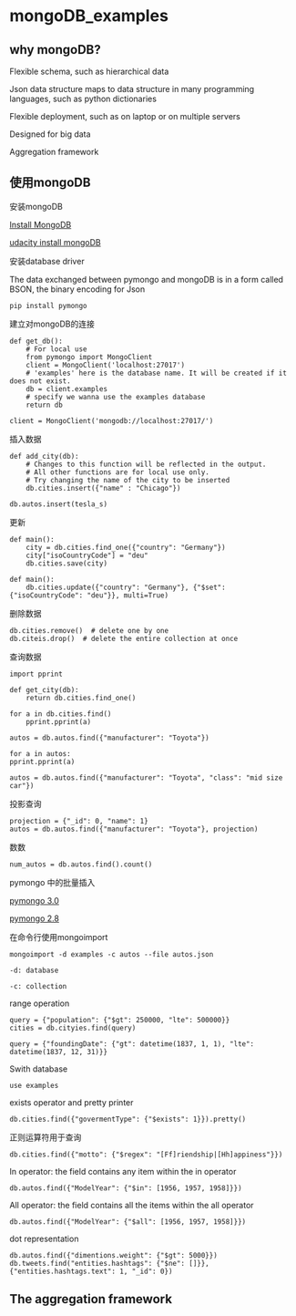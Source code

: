 # mongoDB_examples

## why mongoDB?

Flexible schema, such as hierarchical data

Json data structure maps to data structure in many programming languages, such as python dictionaries

Flexible deployment, such as on laptop or on multiple servers

Designed for big data

Aggregation framework

## 使用mongoDB

安装mongoDB

[Install MongoDB](https://docs.mongodb.com/manual/installation/)

[udacity install mongoDB](https://www.udacity.com/wiki/ud032#installing-mongodb)

安装database driver

The data exchanged between pymongo and mongoDB is in a form called BSON, the binary encoding for Json

    pip install pymongo
    
建立对mongoDB的连接

    def get_db():
        # For local use
        from pymongo import MongoClient
        client = MongoClient('localhost:27017')
        # 'examples' here is the database name. It will be created if it does not exist.
        db = client.examples
        # specify we wanna use the examples database
        return db
        
    client = MongoClient('mongodb://localhost:27017/')
        
插入数据

    def add_city(db):
        # Changes to this function will be reflected in the output. 
        # All other functions are for local use only.
        # Try changing the name of the city to be inserted
        db.cities.insert({"name" : "Chicago"})
        
    db.autos.insert(tesla_s)
    
更新

    def main():
        city = db.cities.find_one({"country": "Germany"})
        city["isoCountryCode"] = "deu"
        db.cities.save(city)
        
    def main():
        db.cities.update({"country": "Germany"}, {"$set": {"isoCountryCode": "deu"}}, multi=True)
        
删除数据

    db.cities.remove()  # delete one by one
    db.citeis.drop()  # delete the entire collection at once
        
查询数据

    import pprint

    def get_city(db):
        return db.cities.find_one()
        
    for a in db.cities.find()
        pprint.pprint(a)
        
    autos = db.autos.find({"manufacturer": "Toyota"})
    
    for a in autos:
    pprint.pprint(a)
    
    autos = db.autos.find({"manufacturer": "Toyota", "class": "mid size car"})
    
投影查询

    projection = {"_id": 0, "name": 1}
    autos = db.autos.find({"manufacturer": "Toyota"}, projection)
    
数数

    num_autos = db.autos.find().count()
    
pymongo 中的批量插入

[pymongo 3.0](http://api.mongodb.com/python/current/tutorial.html#bulk-inserts)

[pymongo 2.8](http://api.mongodb.com/python/2.8/tutorial.html#bulk-inserts)
    
在命令行使用mongoimport

    mongoimport -d examples -c autos --file autos.json
    
    -d: database

    -c: collection

range operation

    query = {"population": {"$gt": 250000, "lte": 500000}}
    cities = db.cityies.find(query)
    
    query = {"foundingDate": {"gt": datetime(1837, 1, 1), "lte": datetime(1837, 12, 31)}}
    
Swith database

    use examples
    
exists operator and pretty printer

    db.cities.find({"govermentType": {"$exists": 1}}).pretty()

正则运算符用于查询

    db.cities.find({"motto": {"$regex": "[Ff]riendship|[Hh]appiness"}})
    
In operator: the field contains any item within the in operator

    db.autos.find({"ModelYear": {"$in": [1956, 1957, 1958]}})
    
All operator: the field contains all the items within the all operator

    db.autos.find({"ModelYear": {"$all": [1956, 1957, 1958]}})
    
dot representation

    db.autos.find({"dimentions.weight": {"$gt": 5000}})
    db.tweets.find("entities.hashtags": {"$ne": []}}, {"entities.hashtags.text": 1, "_id": 0})
    
## The aggregation framework

